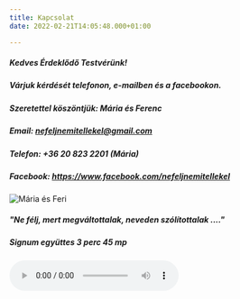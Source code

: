 ```yaml
---
title: Kapcsolat
date: 2022-02-21T14:05:48.000+01:00

---
```

##### Kedves Érdeklődő Testvérünk!

##### Várjuk kérdését telefonon, e-mailben és a facebookon.

##### Szeretettel köszöntjük: Mária és Ferenc

##### **Email:** nefeljnemitellekel@gmail.com

##### **Telefon:** +36 20 823 2201 (Mária)

##### **Facebook:** https://www.facebook.com/nefeljnemitellekel

![Mária és Feri](/images/maria-feri.jpg)

##### _"Ne félj, mert megváltottalak, neveden szólítottalak ...."_ 

##### Signum együttes 3 perc 45 mp

<audio src="/uploads/signum_nefelj-mert.mp3" controls="controls"> Your browser does not support the audio element.  
</audio>